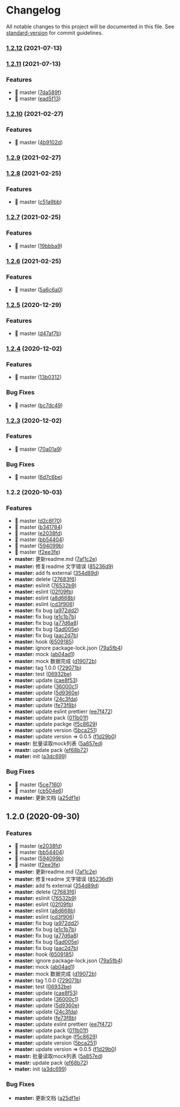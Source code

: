 # Changelog

All notable changes to this project will be documented in this file. See [standard-version](https://github.com/conventional-changelog/standard-version) for commit guidelines.

### [1.2.12](https://github.com/chenjiajing23/good-mock/compare/v1.2.11...v1.2.12) (2021-07-13)

### [1.2.11](https://github.com/chenjiajing23/good-mock/compare/v1.2.10...v1.2.11) (2021-07-13)


### Features

* 🎸 master ([7da589f](https://github.com/chenjiajing23/good-mock/commit/7da589fc505f60ae28029d2f7bb544e98951e7b1))
* 🎸 master ([ead5f13](https://github.com/chenjiajing23/good-mock/commit/ead5f132647a89573f508a1ec3c0b70db18101ee))

### [1.2.10](https://github.com/chenjiajing23/good-mock/compare/v1.2.9...v1.2.10) (2021-02-27)


### Features

* 🎸 master ([4b9102d](https://github.com/chenjiajing23/good-mock/commit/4b9102d1c449aa92a3fb9079ee026196fd352df1))

### [1.2.9](https://github.com/chenjiajing23/good-mock/compare/v1.2.8...v1.2.9) (2021-02-27)

### [1.2.8](https://github.com/chenjiajing23/good-mock/compare/v1.2.7...v1.2.8) (2021-02-25)


### Features

* 🎸 master ([c51a9bb](https://github.com/chenjiajing23/good-mock/commit/c51a9bb9ed4395c3d7a13750b83051da182d5ee8))

### [1.2.7](https://github.com/chenjiajing23/good-mock/compare/v1.2.6...v1.2.7) (2021-02-25)


### Features

* 🎸 master ([19bbba9](https://github.com/chenjiajing23/good-mock/commit/19bbba91c4bf350a1b55a939dc37485f672d76f9))

### [1.2.6](https://github.com/chenjiajing23/good-mock/compare/v1.2.5...v1.2.6) (2021-02-25)


### Features

* 🎸 master ([5a6c6a0](https://github.com/chenjiajing23/good-mock/commit/5a6c6a0d22c5b68fdc7f47e77db88996d8ea51ef))

### [1.2.5](https://github.com/chenjiajing23/good-mock/compare/v1.2.4...v1.2.5) (2020-12-29)


### Features

* 🎸 master ([d47af7b](https://github.com/chenjiajing23/good-mock/commit/d47af7b071db2a58b6e30c6f9e04eaec382aebd1))

### [1.2.4](https://github.com/chenjiajing23/good-mock/compare/v1.2.3...v1.2.4) (2020-12-02)


### Features

* 🎸 master ([13b0312](https://github.com/chenjiajing23/good-mock/commit/13b0312847e69a7d3454caec3192dd1afb656487))


### Bug Fixes

* 🐛 master ([bc7dc49](https://github.com/chenjiajing23/good-mock/commit/bc7dc49c8e210c6c55d471b0853afcfcc3996293))

### [1.2.3](https://github.com/chenjiajing23/good-mock/compare/v1.2.2...v1.2.3) (2020-12-02)


### Features

* 🎸 master ([70a01a9](https://github.com/chenjiajing23/good-mock/commit/70a01a9d5c3acdce1b382ba04bcb9aac8cc4b8b4))


### Bug Fixes

* 🐛 master ([6d7c6be](https://github.com/chenjiajing23/good-mock/commit/6d7c6be9a444998863060cd6796483608de3352a))

### 1.2.2 (2020-10-03)


### Features

* 🎸 master ([d2c8f70](https://github.com/chenjiajing23/good-mock/commit/d2c8f7041409766b290f684c07007f15d16be16d))
* 🎸 master ([b341784](https://github.com/chenjiajing23/good-mock/commit/b34178446149ffce33d247e45827f6271b276164))
* 🎸 master ([e2038fd](https://github.com/chenjiajing23/good-mock/commit/e2038fd5398746fa520ba8733c8488012b2bd297))
* 🎸 master ([bb54404](https://github.com/chenjiajing23/good-mock/commit/bb5440442554db23df255d394e015ead245c34f3))
* 🎸 master ([594099b](https://github.com/chenjiajing23/good-mock/commit/594099b59cbef8bbcc9679d0add54250359e404d))
* 🎸 master ([f2ee3fe](https://github.com/chenjiajing23/good-mock/commit/f2ee3fe216caefa3ee6c0bb507abe4eb4ae1ccfa))
* **master:** 更新readme.md ([7af1c2e](https://github.com/chenjiajing23/good-mock/commit/7af1c2e8ad4b9b98cd831ef56894cb855846399d))
* **master:** 修复readme 文字错误 ([85236d9](https://github.com/chenjiajing23/good-mock/commit/85236d99d958d158ea6179ae2c7f8022229bad6b))
* **master:** add fs external ([354d89d](https://github.com/chenjiajing23/good-mock/commit/354d89d9180de4e97adcf67794642055d3e7b4eb))
* **master:** delete ([27683f6](https://github.com/chenjiajing23/good-mock/commit/27683f6aa323baae224902ec5f996a6b6a415800))
* **master:** eslinit ([76532b9](https://github.com/chenjiajing23/good-mock/commit/76532b97ba21bb2b74bd5dfba132f3d24a1244d5))
* **master:** eslint ([02f09fb](https://github.com/chenjiajing23/good-mock/commit/02f09fb9f8c6c4469a30c788cc2f954f4724c5e1))
* **master:** eslint ([a8d668b](https://github.com/chenjiajing23/good-mock/commit/a8d668b6102264c731f9a89cf90d0e39a5f8aba4))
* **master:** eslint ([cd3f906](https://github.com/chenjiajing23/good-mock/commit/cd3f906c1c3f2278cf5aa1ad00362dff6529ed07))
* **master:** fix bug ([a972dd2](https://github.com/chenjiajing23/good-mock/commit/a972dd2e177d54335488fe6d0dc9c6214edc5da5))
* **master:** fix bug ([e1c1b7b](https://github.com/chenjiajing23/good-mock/commit/e1c1b7b311d1a535a0794af7baa7f4d9d0eb4e9f))
* **master:** fix bug ([a77d6a8](https://github.com/chenjiajing23/good-mock/commit/a77d6a8dc0550bd33b7e45f65ed8245db5c0ecd8))
* **master:** fix bug ([5ad005e](https://github.com/chenjiajing23/good-mock/commit/5ad005e50ca078d24a96e434a5b806330048c2e6))
* **master:** fix bug ([aac2d7b](https://github.com/chenjiajing23/good-mock/commit/aac2d7b847d957349d5e088789a6435cb51426dc))
* **master:** hook ([6509185](https://github.com/chenjiajing23/good-mock/commit/6509185659489449aefe5f080e16e1f8f014a034))
* **master:** ignore package-lock.json ([79a5fb4](https://github.com/chenjiajing23/good-mock/commit/79a5fb4d9caf21b16c6933dfbc1335d634ea2994))
* **master:** mock ([ab04ad1](https://github.com/chenjiajing23/good-mock/commit/ab04ad1b98c8683e708ee3f009c8fadc28d95bf0))
* **master:** mock 数据完成 ([d19072b](https://github.com/chenjiajing23/good-mock/commit/d19072bdd2db50807318952a4cea7ee560fd3595))
* **master:** tag 1.0.0 ([729071b](https://github.com/chenjiajing23/good-mock/commit/729071b9edcc1a140c8ed63dcff1a44d37a8fea9))
* **master:** test ([06932be](https://github.com/chenjiajing23/good-mock/commit/06932bed674b55ba4e5a954e9b20a480d1ae8734))
* **master:** update ([cae8f53](https://github.com/chenjiajing23/good-mock/commit/cae8f53356c8d5764f7787d3a5e631d5f5dc32ec))
* **master:** update ([36000c1](https://github.com/chenjiajing23/good-mock/commit/36000c189778678f50c1d2b3c7caa8e7db0cd565))
* **master:** update ([5d9360e](https://github.com/chenjiajing23/good-mock/commit/5d9360efed5929d49b5b5cdfbd8397e4f0355be3))
* **master:** update ([24c3fda](https://github.com/chenjiajing23/good-mock/commit/24c3fda713c526011440e681fd22c18fef036842))
* **master:** update ([fe73f8b](https://github.com/chenjiajing23/good-mock/commit/fe73f8ba9a1fac1cf105c571dbbdd7b1d5abd472))
* **master:** update eslint prettierr ([ee7f472](https://github.com/chenjiajing23/good-mock/commit/ee7f472f1148a7bae820da935ac8f3560f5dc539))
* **master:** update pack ([011b01f](https://github.com/chenjiajing23/good-mock/commit/011b01f7893331ff84884a4a7e62e0eef0bc3186))
* **master:** update packge ([f5c8629](https://github.com/chenjiajing23/good-mock/commit/f5c8629ec2fc41a4aa18ce17b415fa5b1141e6ba))
* **master:** update version ([5bca251](https://github.com/chenjiajing23/good-mock/commit/5bca25116a5f123fe21f9e6a463d74b5e0a37626))
* **master:** update version => 0.0.5 ([f1d29b0](https://github.com/chenjiajing23/good-mock/commit/f1d29b0f7b736ab2a708d148af25e91fa0625ad3))
* **mastr:** 批量读取mock列表 ([5a857ed](https://github.com/chenjiajing23/good-mock/commit/5a857edfd8f0028f2d651bc38ec72ff669df478c))
* **mastr:** update pack ([ef68b72](https://github.com/chenjiajing23/good-mock/commit/ef68b728a4143737cac12d1789aaf5123a5fecd4))
* **mater:** init ([a3dc699](https://github.com/chenjiajing23/good-mock/commit/a3dc699a5e178577a0301d93e80805a82137c8be))


### Bug Fixes

* 🐛 master ([5ce7160](https://github.com/chenjiajing23/good-mock/commit/5ce716013a7a77298395f95c36e24f32481b3af4))
* 🐛 master ([cb504e6](https://github.com/chenjiajing23/good-mock/commit/cb504e6ee11490885fc561dfaf2b805db79c5e9f))
* **master:** 更新文档 ([a25df1e](https://github.com/chenjiajing23/good-mock/commit/a25df1e2ebaea2635c639242f6dbaf688442efbd))

## 1.2.0 (2020-09-30)


### Features

* 🎸 master ([e2038fd](https://github.com/chenjiajing23/good-mock/commit/e2038fd5398746fa520ba8733c8488012b2bd297))
* 🎸 master ([bb54404](https://github.com/chenjiajing23/good-mock/commit/bb5440442554db23df255d394e015ead245c34f3))
* 🎸 master ([594099b](https://github.com/chenjiajing23/good-mock/commit/594099b59cbef8bbcc9679d0add54250359e404d))
* 🎸 master ([f2ee3fe](https://github.com/chenjiajing23/good-mock/commit/f2ee3fe216caefa3ee6c0bb507abe4eb4ae1ccfa))
* **master:** 更新readme.md ([7af1c2e](https://github.com/chenjiajing23/good-mock/commit/7af1c2e8ad4b9b98cd831ef56894cb855846399d))
* **master:** 修复readme 文字错误 ([85236d9](https://github.com/chenjiajing23/good-mock/commit/85236d99d958d158ea6179ae2c7f8022229bad6b))
* **master:** add fs external ([354d89d](https://github.com/chenjiajing23/good-mock/commit/354d89d9180de4e97adcf67794642055d3e7b4eb))
* **master:** delete ([27683f6](https://github.com/chenjiajing23/good-mock/commit/27683f6aa323baae224902ec5f996a6b6a415800))
* **master:** eslinit ([76532b9](https://github.com/chenjiajing23/good-mock/commit/76532b97ba21bb2b74bd5dfba132f3d24a1244d5))
* **master:** eslint ([02f09fb](https://github.com/chenjiajing23/good-mock/commit/02f09fb9f8c6c4469a30c788cc2f954f4724c5e1))
* **master:** eslint ([a8d668b](https://github.com/chenjiajing23/good-mock/commit/a8d668b6102264c731f9a89cf90d0e39a5f8aba4))
* **master:** eslint ([cd3f906](https://github.com/chenjiajing23/good-mock/commit/cd3f906c1c3f2278cf5aa1ad00362dff6529ed07))
* **master:** fix bug ([a972dd2](https://github.com/chenjiajing23/good-mock/commit/a972dd2e177d54335488fe6d0dc9c6214edc5da5))
* **master:** fix bug ([e1c1b7b](https://github.com/chenjiajing23/good-mock/commit/e1c1b7b311d1a535a0794af7baa7f4d9d0eb4e9f))
* **master:** fix bug ([a77d6a8](https://github.com/chenjiajing23/good-mock/commit/a77d6a8dc0550bd33b7e45f65ed8245db5c0ecd8))
* **master:** fix bug ([5ad005e](https://github.com/chenjiajing23/good-mock/commit/5ad005e50ca078d24a96e434a5b806330048c2e6))
* **master:** fix bug ([aac2d7b](https://github.com/chenjiajing23/good-mock/commit/aac2d7b847d957349d5e088789a6435cb51426dc))
* **master:** hook ([6509185](https://github.com/chenjiajing23/good-mock/commit/6509185659489449aefe5f080e16e1f8f014a034))
* **master:** ignore package-lock.json ([79a5fb4](https://github.com/chenjiajing23/good-mock/commit/79a5fb4d9caf21b16c6933dfbc1335d634ea2994))
* **master:** mock ([ab04ad1](https://github.com/chenjiajing23/good-mock/commit/ab04ad1b98c8683e708ee3f009c8fadc28d95bf0))
* **master:** mock 数据完成 ([d19072b](https://github.com/chenjiajing23/good-mock/commit/d19072bdd2db50807318952a4cea7ee560fd3595))
* **master:** tag 1.0.0 ([729071b](https://github.com/chenjiajing23/good-mock/commit/729071b9edcc1a140c8ed63dcff1a44d37a8fea9))
* **master:** test ([06932be](https://github.com/chenjiajing23/good-mock/commit/06932bed674b55ba4e5a954e9b20a480d1ae8734))
* **master:** update ([cae8f53](https://github.com/chenjiajing23/good-mock/commit/cae8f53356c8d5764f7787d3a5e631d5f5dc32ec))
* **master:** update ([36000c1](https://github.com/chenjiajing23/good-mock/commit/36000c189778678f50c1d2b3c7caa8e7db0cd565))
* **master:** update ([5d9360e](https://github.com/chenjiajing23/good-mock/commit/5d9360efed5929d49b5b5cdfbd8397e4f0355be3))
* **master:** update ([24c3fda](https://github.com/chenjiajing23/good-mock/commit/24c3fda713c526011440e681fd22c18fef036842))
* **master:** update ([fe73f8b](https://github.com/chenjiajing23/good-mock/commit/fe73f8ba9a1fac1cf105c571dbbdd7b1d5abd472))
* **master:** update eslint prettierr ([ee7f472](https://github.com/chenjiajing23/good-mock/commit/ee7f472f1148a7bae820da935ac8f3560f5dc539))
* **master:** update pack ([011b01f](https://github.com/chenjiajing23/good-mock/commit/011b01f7893331ff84884a4a7e62e0eef0bc3186))
* **master:** update packge ([f5c8629](https://github.com/chenjiajing23/good-mock/commit/f5c8629ec2fc41a4aa18ce17b415fa5b1141e6ba))
* **master:** update version ([5bca251](https://github.com/chenjiajing23/good-mock/commit/5bca25116a5f123fe21f9e6a463d74b5e0a37626))
* **master:** update version => 0.0.5 ([f1d29b0](https://github.com/chenjiajing23/good-mock/commit/f1d29b0f7b736ab2a708d148af25e91fa0625ad3))
* **mastr:** 批量读取mock列表 ([5a857ed](https://github.com/chenjiajing23/good-mock/commit/5a857edfd8f0028f2d651bc38ec72ff669df478c))
* **mastr:** update pack ([ef68b72](https://github.com/chenjiajing23/good-mock/commit/ef68b728a4143737cac12d1789aaf5123a5fecd4))
* **mater:** init ([a3dc699](https://github.com/chenjiajing23/good-mock/commit/a3dc699a5e178577a0301d93e80805a82137c8be))


### Bug Fixes

* **master:** 更新文档 ([a25df1e](https://github.com/chenjiajing23/good-mock/commit/a25df1e2ebaea2635c639242f6dbaf688442efbd))
